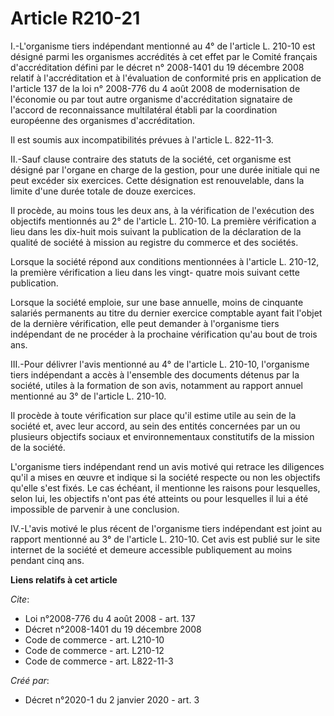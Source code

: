 # Article R210-21

I.-L'organisme tiers indépendant mentionné au 4° de l'article L. 210-10 est désigné parmi les organismes accrédités à cet
effet par le Comité français d'accréditation défini par le décret n° 2008-1401 du 19 décembre 2008 relatif à l'accréditation
et à l'évaluation de conformité pris en application de l'article 137 de la loi n° 2008-776 du 4 août 2008 de modernisation de
l'économie ou par tout autre organisme d'accréditation signataire de l'accord de reconnaissance multilatéral établi par la
coordination européenne des organismes d'accréditation. 

Il est soumis aux incompatibilités prévues à l'article L. 822-11-3. 

II.-Sauf clause contraire des statuts de la société, cet organisme est désigné par l'organe en charge de la gestion, pour une
durée initiale qui ne peut excéder six exercices. Cette désignation est renouvelable, dans la limite d'une durée totale de
douze exercices. 

Il procède, au moins tous les deux ans, à la vérification de l'exécution des objectifs mentionnés au 2° de l'article L.
210-10. La première vérification a lieu dans les dix-huit mois suivant la publication de la déclaration de la qualité de
société à mission au registre du commerce et des sociétés. 

Lorsque la société répond aux conditions mentionnées à l'article L. 210-12, la première vérification a lieu dans les vingt-
quatre mois suivant cette publication. 

Lorsque la société emploie, sur une base annuelle, moins de cinquante salariés permanents au titre du dernier exercice
comptable ayant fait l'objet de la dernière vérification, elle peut demander à l'organisme tiers indépendant de ne procéder à
la prochaine vérification qu'au bout de trois ans. 

III.-Pour délivrer l'avis mentionné au 4° de l'article L. 210-10, l'organisme tiers indépendant a accès à l'ensemble des
documents détenus par la société, utiles à la formation de son avis, notamment au rapport annuel mentionné au 3° de l'article
L. 210-10. 

Il procède à toute vérification sur place qu'il estime utile au sein de la société et, avec leur accord, au sein des entités
concernées par un ou plusieurs objectifs sociaux et environnementaux constitutifs de la mission de la société. 

L'organisme tiers indépendant rend un avis motivé qui retrace les diligences qu'il a mises en œuvre et indique si la société
respecte ou non les objectifs qu'elle s'est fixés. Le cas échéant, il mentionne les raisons pour lesquelles, selon lui, les
objectifs n'ont pas été atteints ou pour lesquelles il lui a été impossible de parvenir à une conclusion. 

IV.-L'avis motivé le plus récent de l'organisme tiers indépendant est joint au rapport mentionné au 3° de l'article L.
210-10. Cet avis est publié sur le site internet de la société et demeure accessible publiquement au moins pendant cinq ans.

**Liens relatifs à cet article**

_Cite_:

  - Loi n°2008-776 du 4 août 2008 - art. 137
  - Décret n°2008-1401 du 19 décembre 2008
  - Code de commerce - art. L210-10
  - Code de commerce - art. L210-12
  - Code de commerce - art. L822-11-3

_Créé par_:

  - Décret n°2020-1 du 2 janvier 2020 - art. 3
